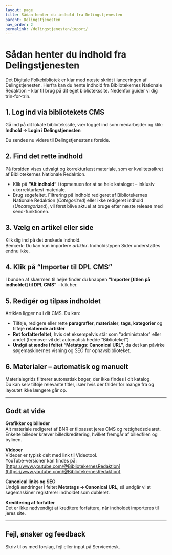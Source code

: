 ```yaml
---
layout: page
title: Sådan henter du indhold fra Delingstjenesten
parent: Delingstjenesten
nav_order: 2
permalink: /delingstjenesten/import/
---
```



# Sådan henter du indhold fra Delingstjenesten

Det Digitale Folkebibliotek er klar med næste skridt i lanceringen af Delingstjenesten. Herfra kan du hente indhold fra Bibliotekernes Nationale Redaktion – klar til brug på dit eget bibliotekssite. Nedenfor guider vi dig trin-for-trin.


## 1. Log ind via bibliotekets CMS

Gå ind på dit lokale bibliotekssite, vær logget ind som medarbejder og klik:  
**Indhold → Login i Delingstjenesten**

Du sendes nu videre til Delingstjenestens forside.


## 2. Find det rette indhold

På forsiden vises udvalgt og korrekturlæst materiale, som er kvalitetssikret af Bibliotekernes Nationale Redaktion.

- Klik på **“Alt indhold”** i topmenuen for at se hele kataloget – inklusiv ukorrekturlæst materiale.
- Brug søgefeltet. Filtrering på indhold redigeret af Bibliotekernes Nationale Redaktion (*Categorized*) eller ikke redigeret indhold (*Uncategorized*), vil først blive aktuel at bruge efter næste release med send-funktionen.


## 3. Vælg en artikel eller side

Klik dig ind på det ønskede indhold.  
Bemærk: Du kan kun importere *artikler*. Indholdstypen Sider understøttes endnu ikke.


## 4. Klik på “Importer til DPL CMS”

I bunden af skærmen til højre finder du knappen **"Importer [titlen på indholdet] til DPL CMS"** – klik her.


## 5. Redigér og tilpas indholdet

Artiklen ligger nu i dit CMS. Du kan:

- Tilføje, redigere eller rette **paragraffer**, **materialer**, **tags**, **kategorier** og tilføje **relaterede artikler**
- **Ret forfatterfeltet**, hvis det eksempelvis står som "administrator" eller andet (fremover vil det automatisk hedde “Biblioteket”)
- **Undgå at ændre i feltet “Metatags: Canonical URL”**, da det kan påvirke søgemaskinernes visning og SEO for ophavsbiblioteket.


## 6. Materialer – automatisk og manuelt

Materialegrids filtrerer automatisk bøger, der ikke findes i dit katalog.  
Du kan selv tilføje relevante titler, især hvis der falder for mange fra og layoutet ikke længere går op.

---

## Godt at vide

**Grafikker og billeder**  
Alt materiale redigeret af BNR er tilpasset jeres CMS og rettighedsclearet. Enkelte billeder kræver billedkreditering, hvilket fremgår af billedfilen og bylinen.

**Videoer**  
Videoer er typisk delt med link til Videotool.  
YouTube-versioner kan findes på:  
[https://www.youtube.com/@BibliotekernesRedaktion](https://www.youtube.com/@BibliotekernesRedaktion)

**Canonical links og SEO**  
Undgå ændringer i feltet **Metatags → Canonical URL**, så undgår vi at søgemaskiner registrerer indholdet som dubleret.

**Kreditering af forfatter**  
Det er ikke nødvendigt at kreditere forfattere, når indholdet importeres til jeres site.

---

## Fejl, ønsker og feedback

Skriv til os med forslag, fejl eller input på Servicedesk. 
